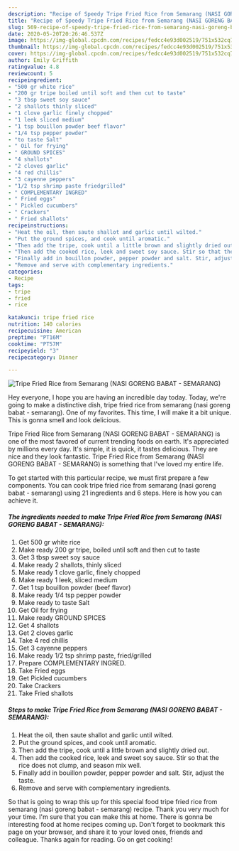 ```yaml
---
description: "Recipe of Speedy Tripe Fried Rice from Semarang (NASI GORENG BABAT - SEMARANG)"
title: "Recipe of Speedy Tripe Fried Rice from Semarang (NASI GORENG BABAT - SEMARANG)"
slug: 569-recipe-of-speedy-tripe-fried-rice-from-semarang-nasi-goreng-babat-semarang
date: 2020-05-20T20:26:46.537Z
image: https://img-global.cpcdn.com/recipes/fedcc4e93d002519/751x532cq70/tripe-fried-rice-from-semarang-nasi-goreng-babat-semarang-recipe-main-photo.jpg
thumbnail: https://img-global.cpcdn.com/recipes/fedcc4e93d002519/751x532cq70/tripe-fried-rice-from-semarang-nasi-goreng-babat-semarang-recipe-main-photo.jpg
cover: https://img-global.cpcdn.com/recipes/fedcc4e93d002519/751x532cq70/tripe-fried-rice-from-semarang-nasi-goreng-babat-semarang-recipe-main-photo.jpg
author: Emily Griffith
ratingvalue: 4.8
reviewcount: 5
recipeingredient:
- "500 gr white rice"
- "200 gr tripe boiled until soft and then cut to taste"
- "3 tbsp sweet soy sauce"
- "2 shallots thinly sliced"
- "1 clove garlic finely chopped"
- "1 leek sliced medium"
- "1 tsp bouillon powder beef flavor"
- "1/4 tsp pepper powder"
- "to taste Salt"
- " Oil for frying"
- " GROUND SPICES"
- "4 shallots"
- "2 cloves garlic"
- "4 red chillis"
- "3 cayenne peppers"
- "1/2 tsp shrimp paste friedgrilled"
- " COMPLEMENTARY INGRED"
- " Fried eggs"
- " Pickled cucumbers"
- " Crackers"
- " Fried shallots"
recipeinstructions:
- "Heat the oil, then saute shallot and garlic until wilted."
- "Put the ground spices, and cook until aromatic."
- "Then add the tripe, cook until a little brown and slightly dried out."
- "Then add the cooked rice, leek and sweet soy sauce. Stir so that the rice does not clump, and season mix well."
- "Finally add in bouillon powder, pepper powder and salt. Stir, adjust the taste."
- "Remove and serve with complementary ingredients."
categories:
- Recipe
tags:
- tripe
- fried
- rice

katakunci: tripe fried rice 
nutrition: 140 calories
recipecuisine: American
preptime: "PT16M"
cooktime: "PT57M"
recipeyield: "3"
recipecategory: Dinner

---
```



![Tripe Fried Rice from Semarang (NASI GORENG BABAT - SEMARANG)](https://img-global.cpcdn.com/recipes/fedcc4e93d002519/751x532cq70/tripe-fried-rice-from-semarang-nasi-goreng-babat-semarang-recipe-main-photo.jpg)

Hey everyone, I hope you are having an incredible day today. Today, we're going to make a distinctive dish, tripe fried rice from semarang (nasi goreng babat - semarang). One of my favorites. This time, I will make it a bit unique. This is gonna smell and look delicious.

Tripe Fried Rice from Semarang (NASI GORENG BABAT - SEMARANG) is one of the most favored of current trending foods on earth. It's appreciated by millions every day. It's simple, it is quick, it tastes delicious. They are nice and they look fantastic. Tripe Fried Rice from Semarang (NASI GORENG BABAT - SEMARANG) is something that I've loved my entire life.




To get started with this particular recipe, we must first prepare a few components. You can cook tripe fried rice from semarang (nasi goreng babat - semarang) using 21 ingredients and 6 steps. Here is how you can achieve it.

<!--inarticleads1-->

##### The ingredients needed to make Tripe Fried Rice from Semarang (NASI GORENG BABAT - SEMARANG):

1. Get 500 gr white rice
1. Make ready 200 gr tripe, boiled until soft and then cut to taste
1. Get 3 tbsp sweet soy sauce
1. Make ready 2 shallots, thinly sliced
1. Make ready 1 clove garlic, finely chopped
1. Make ready 1 leek, sliced medium
1. Get 1 tsp bouillon powder (beef flavor)
1. Make ready 1/4 tsp pepper powder
1. Make ready to taste Salt
1. Get  Oil for frying
1. Make ready  GROUND SPICES
1. Get 4 shallots
1. Get 2 cloves garlic
1. Take 4 red chillis
1. Get 3 cayenne peppers
1. Make ready 1/2 tsp shrimp paste, fried/grilled
1. Prepare  COMPLEMENTARY INGRED.
1. Take  Fried eggs
1. Get  Pickled cucumbers
1. Take  Crackers
1. Take  Fried shallots




<!--inarticleads2-->

##### Steps to make Tripe Fried Rice from Semarang (NASI GORENG BABAT - SEMARANG):

1. Heat the oil, then saute shallot and garlic until wilted.
1. Put the ground spices, and cook until aromatic.
1. Then add the tripe, cook until a little brown and slightly dried out.
1. Then add the cooked rice, leek and sweet soy sauce. Stir so that the rice does not clump, and season mix well.
1. Finally add in bouillon powder, pepper powder and salt. Stir, adjust the taste.
1. Remove and serve with complementary ingredients.




So that is going to wrap this up for this special food tripe fried rice from semarang (nasi goreng babat - semarang) recipe. Thank you very much for your time. I'm sure that you can make this at home. There is gonna be interesting food at home recipes coming up. Don't forget to bookmark this page on your browser, and share it to your loved ones, friends and colleague. Thanks again for reading. Go on get cooking!
